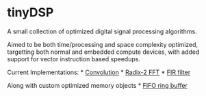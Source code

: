 # tinyDSP
 A small collection of optimized digital signal processing algorithms.

 Aimed to be both time/processing and space complexity optimized, targetting
 both normal and embedded compute devices, with added support for vector instruction based
 speedups.

Current Implementations:
    * [Convolution](src/libconv/)
    * [Radix-2 FFT](src/libfft/)
    * [FIR filter](src/libfilter/)

Along with custom optimized memory objects
    * [FIFO ring buffer](src/libmem/fifo.h)

